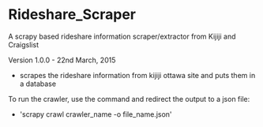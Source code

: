 # Rideshare_Scraper
A scrapy based rideshare information scraper/extractor from Kijiji and Craigslist

Version 1.0.0 - 22nd March, 2015
- scrapes the rideshare information from kijiji ottawa site and puts them in a database

To run the crawler, use the command and redirect the output to a json file: 

- 'scrapy crawl crawler_name -o file_name.json'

